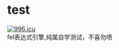# test
<a href="https://996.icu"><img src="https://img.shields.io/badge/link-996.icu-red.svg" alt="996.icu"></a><br/>
fel表达式引擎,纯属自学测试，不喜勿喷


